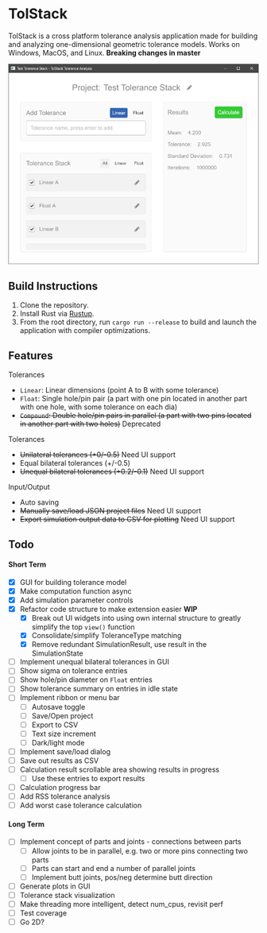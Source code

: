 # TolStack

TolStack is a cross platform tolerance analysis application made for building and analyzing one-dimensional geometric tolerance models. Works on Windows, MacOS, and Linux. **Breaking changes in master**

![Screenshot](docs/screenshot.png)

## Build Instructions

1. Clone the repository.
2. Install Rust via [Rustup](https://www.rust-lang.org/tools/install).
3. From the root directory, run `cargo run --release` to build and launch the application with compiler optimizations.

## Features

Tolerances

* `Linear`: Linear dimensions (point A to B with some tolerance)
* `Float`: Single hole/pin pair (a part with one pin located in another part with one hole, with some tolerance on each dia)
* ~~`Compound`: Double hole/pin pairs in parallel (a part with two pins located in another part with two holes)~~ Deprecated

Tolerances

* ~~Unilateral tolerances (+0/-0.5)~~ Need UI support
* Equal bilateral tolerances (+/-0.5)
* ~~Unequal bilateral tolerances (+0.2/-0.1)~~ Need UI support

Input/Output

* Auto saving
* ~~Manually save/load JSON project files~~ Need UI support
* ~~Export simulation output data to CSV for plotting~~ Need UI support

## Todo

#### Short Term

- [x] GUI for building tolerance model
- [X] Make computation function async
- [X] Add simulation parameter controls
- [X] Refactor code structure to make extension easier **WIP**
  - [X] Break out UI widgets into using own internal structure to greatly simplify the top `view()` function
  - [X] Consolidate/simplify ToleranceType matching
  - [X] Remove redundant SimulationResult, use result in the SimulationState
- [ ] Implement unequal bilateral tolerances in GUI
- [ ] Show sigma on tolerance entries
- [ ] Show hole/pin diameter on `Float` entries
- [ ] Show tolerance summary on entries in idle state
- [ ] Implement ribbon or menu bar
  - [ ] Autosave toggle
  - [ ] Save/Open project
  - [ ] Export to CSV
  - [ ] Text size increment
  - [ ] Dark/light mode
- [ ] Implement save/load dialog
- [ ] Save out results as CSV
- [ ] Calculation result scrollable area showing results in progress
  - [ ] Use these entries to export results
- [ ] Calculation progress bar
- [ ] Add RSS tolerance analysis
- [ ] Add worst case tolerance calculation

#### Long Term

- [ ] Implement concept of parts and joints - connections between parts
  - [ ] Allow joints to be in parallel, e.g. two or more pins connecting two parts
  - [ ] Parts can start and end a number of parallel joints
  - [ ] Implement butt joints, pos/neg determine butt direction
- [ ] Generate plots in GUI
- [ ] Tolerance stack visualization
- [ ] Make threading more intelligent, detect num_cpus, revisit perf
- [ ] Test coverage
- [ ] Go 2D?
